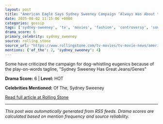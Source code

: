 ```yaml
---
layout: post
title: "American Eagle Says Sydney Sweeney Campaign ‘Always Was About the Jeans’ After Backlash"
date: 2025-08-02 11:15:06 +0000
categories: gossip
tags: ['sydney-sweeney', 'tv', 'movies', 'fashion', 'controversy', 'source-rolling_stone', 'drama-hot']
drama_score: 6
primary_celebrity: sydney_sweeney
source: rolling_stone
source_url: "https://www.rollingstone.com/tv-movies/tv-movie-news/american-eagle-responds-sydney-sweeney-controversy-1235398866/"
mentions: {'of_the': 2, 'sydney_sweeney': 4}
---
```


Some have criticized the campaign for dog-whistling eugenics because of the play-on-words tagline, "Sydney Sweeney Has Great Jeans/Genes"

**Drama Score:** 6 | **Level:** HOT

**Celebrities Mentioned:** Of The, Sydney Sweeney

[Read full article at Rolling Stone](https://www.rollingstone.com/tv-movies/tv-movie-news/american-eagle-responds-sydney-sweeney-controversy-1235398866/)

---
*This post was automatically generated from RSS feeds. Drama scores are calculated based on mention frequency and source reliability.*
